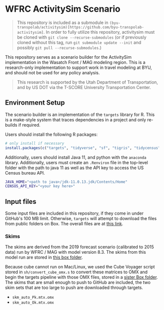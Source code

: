 # WFRC ActivitySim Scenario

>This repository is included as a submodule in `(byu-transpolab/activitysim)[https://github.com/byu-transpolab-activitysim]`.
In order to fully utilize this repository, activitysim must be cloned with
`git clone --recurse-submodules` (or if previously cloned without this tag,
run `git submodule update --init` and possibly `git pull --recurse-submodules`.)

This repository serves as a scenario builder for the ActivitySim implementation
in the Wasatch Front / MAG modeling region. This is a research-only 
implementation to support work in travel modeling at BYU, and should not be used
for any policy analysis.

> This research is supported by the Utah Department of Transportation, and 
by US DOT via the T-SCORE University Transportation Center.

## Environment Setup

The scenario builder is an implementation of the `targets` library for R. This is
a make-style system that traces dependencies in a project and only re-builds if 
required.

Users should install the following R packages:

```r
# only install if necessary
install.packages(c("targets", "tidyverse", "sf", "tigris", "tidycensus"))
```

Additionally, users should install Java 11, and python with the `anaconda`
library. Additionally, users must create an `.Renviron` file in the top-level
folder with the path to java 11 as well as the API key to access the US Census
bureau API.

```sh
JAVA_HOME="<path to java>/jdk-11.0.13.jdk/Contents/Home"
CENSUS_API_KEY="<your key here>"
```


## Input files

Some input files are included in this repository, if they come in under 
GitHub's 100 MB limit. Otherwise, `targets` will attempt to download the 
files from public folders on Box. The overall files are at 
[this link](https://byu.box.com/s/jeqa5akd6h3m2q6c4308wnlam9wizjhm). 


### Skims

The skims are derived from the 2019 forecast scenario (calibrated to 2015 data)
run by WFRC / MAG with model version 8.3. The skims from this model run are stored 
in [this box folder](https://byu.box.com/s/o4l2e7zdgvjfkoaux739laf90pox2m02). 

Because cube cannot run on Mac/Linux, we used the Cube Voyager 
script stored in `sh/convert_cube_omx.s` to convert these matrices to OMX and
begin the targets pipeline with those OMX files, stored
in a [sister Box folder](https://byu.box.com/s/nszd42o14ubqohnjubrztex5h1od4tal).
The skims that are small enough to push to GitHub are included, the two skim sets
that are too large to push are downloaded through targets.

  - `skm_auto_Pk.mtx.omx`
  - `skm_auto_Ok.mtx.omx`

